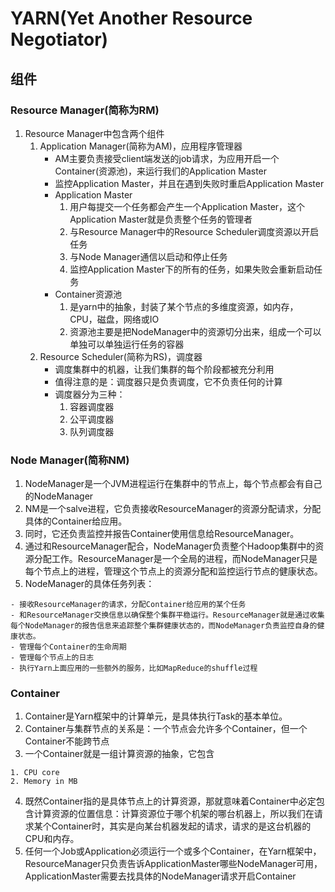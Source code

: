 # YARN(Yet Another Resource Negotiator)
## 组件
### Resource Manager(简称为RM)
1. Resource Manager中包含两个组件
    1. Application Manager(简称为AM)，应用程序管理器
        * AM主要负责接受client端发送的job请求，为应用开启一个Container(资源池)，来运行我们的Application Master
        * 监控Application Master，并且在遇到失败时重启Application Master
        * Application Master
            1. 用户每提交一个任务都会产生一个Application Master，这个Application Master就是负责整个任务的管理者
            2. 与Resource Manager中的Resource Scheduler调度资源以开启任务
            3. 与Node Manager通信以启动和停止任务
            4. 监控Application Master下的所有的任务，如果失败会重新启动任务
        * Container资源池
            1. 是yarn中的抽象，封装了某个节点的多维度资源，如内存，CPU，磁盘，网络或IO
            2. 资源池主要是把NodeManager中的资源切分出来，组成一个可以单独可以单独运行任务的容器
    2. Resource Scheduler(简称为RS)，调度器
        * 调度集群中的机器，让我们集群的每个阶段都被充分利用
        * 值得注意的是：调度器只是负责调度，它不负责任何的计算
        * 调度器分为三种：
            1. 容器调度器
            2. 公平调度器
            3. 队列调度器
### Node Manager(简称NM)
1. NodeManager是一个JVM进程运行在集群中的节点上，每个节点都会有自己的NodeManager
2. NM是一个salve进程，它负责接收ResourceManager的资源分配请求，分配具体的Container给应用。
3. 同时，它还负责监控并报告Container使用信息给ResourceManager。
4. 通过和ResourceManager配合，NodeManager负责整个Hadoop集群中的资源分配工作。ResourceManager是一个全局的进程，而NodeManager只是每个节点上的进程，管理这个节点上的资源分配和监控运行节点的健康状态。
5. NodeManager的具体任务列表：
```text
- 接收ResourceManager的请求，分配Container给应用的某个任务
- 和ResourceManager交换信息以确保整个集群平稳运行。ResourceManager就是通过收集每个NodeManager的报告信息来追踪整个集群健康状态的，而NodeManager负责监控自身的健康状态。
- 管理每个Container的生命周期
- 管理每个节点上的日志
- 执行Yarn上面应用的一些额外的服务，比如MapReduce的shuffle过程
```
### Container
1. Container是Yarn框架中的计算单元，是具体执行Task的基本单位。
2. Container与集群节点的关系是：一个节点会允许多个Container，但一个Container不能跨节点
3. 一个Container就是一组计算资源的抽象，它包含
```text
1. CPU core
2. Memory in MB
```
4. 既然Container指的是具体节点上的计算资源，那就意味着Container中必定包含计算资源的位置信息：计算资源位于哪个机架的哪台机器上，所以我们在请求某个Container时，其实是向某台机器发起的请求，请求的是这台机器的CPU和内存。
5. 任何一个Job或Application必须运行一个或多个Container，在Yarn框架中，ResourceManager只负责告诉ApplicationMaster哪些NodeManager可用，ApplicationMaster需要去找具体的NodeManager请求开启Container
